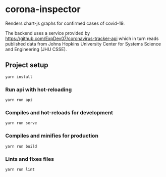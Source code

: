 # corona-inspector
Renders chart-js graphs for confirmed cases of covid-19. 

The backend uses a service provided by https://github.com/ExpDev07/coronavirus-tracker-api which in turn reads 
published data from Johns Hopkins University Center for Systems Science and Engineering (JHU CSSE).

## Project setup
```
yarn install
```

### Run api with hot-reloading
```
yarn run api
```

### Compiles and hot-reloads for development
```
yarn run serve
```

### Compiles and minifies for production
```
yarn run build
```

### Lints and fixes files
```
yarn run lint
```
